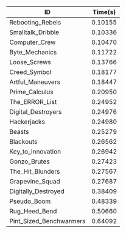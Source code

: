 |ID|Time(s)|
|-|-|
|Rebooting_Rebels|0.10155|
|Smalltalk_Dribble|0.10336|
|Computer_Crew|0.10470|
|Byte_Mechanics|0.11722|
|Loose_Screws|0.13766|
|Creed_Symbol|0.18177|
|Artful_Maneuvers|0.18447|
|Prime_Calculus|0.20950|
|The_ERROR_List|0.24952|
|Digital_Destroyers|0.24976|
|Hackerjacks|0.24980|
|Beasts|0.25279|
|Blackouts|0.26562|
|Key_to_Innovation|0.26942|
|Gonzo_Brutes|0.27423|
|The_Hit_Blunders|0.27567|
|Grapevine_Squad|0.27687|
|Digitally_Destroyed|0.38409|
|Pseudo_Boom|0.48339|
|Rug_Heed_Bend|0.50660|
|Pint_Sized_Benchwarmers|0.64092|
